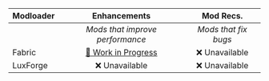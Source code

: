 | Modloader | Enhancements | Mod Recs. |
| --- | :---: | :---: | 
| | *Mods that improve performance* | *Mods that fix bugs* | 
| Fabric | [🚧 Work in Progress](fabric/optimizations.md)| ❌ Unavailable |
| LuxForge | ❌ Unavailable | ❌ Unavailable |